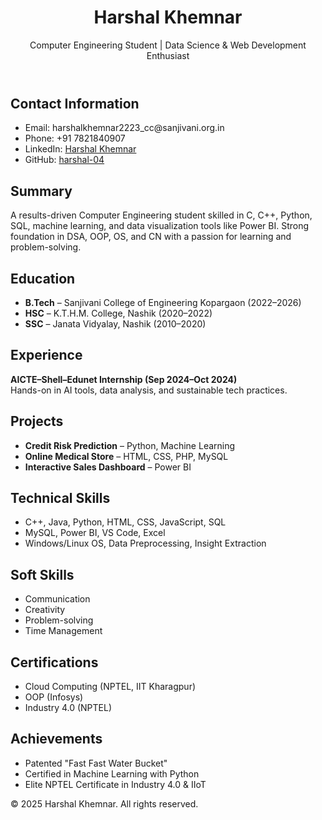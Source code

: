 <!DOCTYPE html>
<html lang="en">
<head>
  <meta charset="UTF-8">
  <meta name="viewport" content="width=device-width, initial-scale=1.0">
  <title>Harshal Khemnar - Bio Data</title>
  <link rel="stylesheet" href="style.css">
</head>
<body>
  <header>
    <h1>Harshal Khemnar</h1>
    <p>Computer Engineering Student | Data Science & Web Development Enthusiast</p>
  </header>

  <section class="contact">
    <h2>Contact Information</h2>
    <ul>
      <li>Email: harshalkhemnar2223_cc@sanjivani.org.in</li>
      <li>Phone: +91 7821840907</li>
      <li>LinkedIn: <a href="https://www.linkedin.com/in/harshal-khemanar-7a4a89273" target="_blank">Harshal Khemnar</a></li>
      <li>GitHub: <a href="https://github.com/harshal-04" target="_blank">harshal-04</a></li>
    </ul>
  </section>

  <section class="summary">
    <h2>Summary</h2>
    <p>A results-driven Computer Engineering student skilled in C, C++, Python, SQL, machine learning, and data visualization tools like Power BI. Strong foundation in DSA, OOP, OS, and CN with a passion for learning and problem-solving.</p>
  </section>

  <section class="education">
    <h2>Education</h2>
    <ul>
      <li><strong>B.Tech</strong> – Sanjivani College of Engineering Kopargaon (2022–2026)</li>
      <li><strong>HSC</strong> – K.T.H.M. College, Nashik (2020–2022)</li>
      <li><strong>SSC</strong> – Janata Vidyalay, Nashik (2010–2020)</li>
    </ul>
  </section>

  <section class="experience">
    <h2>Experience</h2>
    <p><strong>AICTE–Shell–Edunet Internship (Sep 2024–Oct 2024)</strong><br>
    Hands-on in AI tools, data analysis, and sustainable tech practices.</p>
  </section>

  <section class="projects">
    <h2>Projects</h2>
    <ul>
      <li><strong>Credit Risk Prediction</strong> – Python, Machine Learning</li>
      <li><strong>Online Medical Store</strong> – HTML, CSS, PHP, MySQL</li>
      <li><strong>Interactive Sales Dashboard</strong> – Power BI</li>
    </ul>
  </section>

  <section class="skills">
    <h2>Technical Skills</h2>
    <ul>
      <li>C++, Java, Python, HTML, CSS, JavaScript, SQL</li>
      <li>MySQL, Power BI, VS Code, Excel</li>
      <li>Windows/Linux OS, Data Preprocessing, Insight Extraction</li>
    </ul>
  </section>

  <section class="soft-skills">
    <h2>Soft Skills</h2>
    <ul>
      <li>Communication</li>
      <li>Creativity</li>
      <li>Problem-solving</li>
      <li>Time Management</li>
    </ul>
  </section>

  <section class="certifications">
    <h2>Certifications</h2>
    <ul>
      <li>Cloud Computing (NPTEL, IIT Kharagpur)</li>
      <li>OOP (Infosys)</li>
      <li>Industry 4.0 (NPTEL)</li>
    </ul>
  </section>

  <section class="achievements">
    <h2>Achievements</h2>
    <ul>
      <li>Patented "Fast Fast Water Bucket"</li>
      <li>Certified in Machine Learning with Python</li>
      <li>Elite NPTEL Certificate in Industry 4.0 & IIoT</li>
    </ul>
  </section>

  <footer>
    <p>&copy; 2025 Harshal Khemnar. All rights reserved.</p>
  </footer>
</body>
</html>
